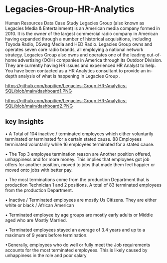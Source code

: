# Legacies-Group-HR-Analytics
Human Resources Data Case  Study
Legacies Group (also known as Legacies Media & 
Entertainment) is an American media company formed in 
2010. It is the owner of the largest commercial radio company 
in American having expanded through a number of historical 
acquisitions, including Toyoda Radio, DSwag Media and HED 
Radio. Legacies Group owns and operates seven core radio 
brands, all employing a national network strategy. Legacies 
Group also owns and operates one of the leading out-of-home 
advertising (OOH) companies in America through its Outdoor 
Division. They are currently having HR issues and experienced 
HR Analyst to help.
You have been contacted as a HR Analytics consultant 
to provide an in-depth analysis of what is happening in 
Legacies Group .


https://github.com/bopitien/Legacies-Group-HR-Analytics-SQL/blob/main/dashboard1.PNG

https://github.com/bopitien/Legacies-Group-HR-Analytics-SQL/blob/main/dashboard2.PNG


## key Insights

• A Total of 104 inactive / terminated employees which either
voluntarily terminated or terminated for a certain stated cause.
88 Employees terminated voluntarily while 16 employees
terminated for a stated cause.


• The Top 3 employee termination reason are Another position
offered, unhappiness and for more money. This implies that
employees got job offers for another position, moved to jobs
that made them feel happier or moved onto jobs with better
pay.


• The most terminations come from the production Department
that is production Technician 1 and 2 positions. A total of 83
terminated employees from the production Department.  


• Inactive / Terminated employees are mostly Us Citizens. They
are either white or black / African American


• Terminated employee by age groups are mostly early adults or
Middle aged who are Mostly Married.


• Terminated employees stayed an average of 3.4 years and up
to a maximum of 9 years before termination.


•Generally, employees who do well or fully meet the Job
requirements accounts for the most terminated employees.
This is likely caused by unhappiness in the role and poor salary
